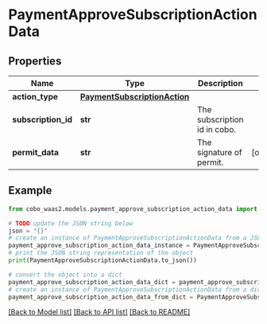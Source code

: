 # PaymentApproveSubscriptionActionData


## Properties

Name | Type | Description | Notes
------------ | ------------- | ------------- | -------------
**action_type** | [**PaymentSubscriptionAction**](PaymentSubscriptionAction.md) |  | 
**subscription_id** | **str** | The subscription id in cobo. | 
**permit_data** | **str** | The signature of permit. | [optional] 

## Example

```python
from cobo_waas2.models.payment_approve_subscription_action_data import PaymentApproveSubscriptionActionData

# TODO update the JSON string below
json = "{}"
# create an instance of PaymentApproveSubscriptionActionData from a JSON string
payment_approve_subscription_action_data_instance = PaymentApproveSubscriptionActionData.from_json(json)
# print the JSON string representation of the object
print(PaymentApproveSubscriptionActionData.to_json())

# convert the object into a dict
payment_approve_subscription_action_data_dict = payment_approve_subscription_action_data_instance.to_dict()
# create an instance of PaymentApproveSubscriptionActionData from a dict
payment_approve_subscription_action_data_from_dict = PaymentApproveSubscriptionActionData.from_dict(payment_approve_subscription_action_data_dict)
```
[[Back to Model list]](../README.md#documentation-for-models) [[Back to API list]](../README.md#documentation-for-api-endpoints) [[Back to README]](../README.md)


